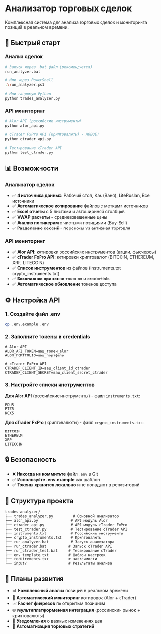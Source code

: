 # Анализатор торговых сделок

Комплексная система для анализа торговых сделок и мониторинга позиций в реальном времени.

## 🚀 Быстрый старт

### Анализ сделок
```bash
# Запуск через .bat файл (рекомендуется)
run_analyzer.bat

# Или через PowerShell
.\run_analyzer.ps1

# Или напрямую Python
python trades_analyzer.py
```

### API мониторинг
```bash
# Alor API (российские инструменты)
python alor_api.py

# cTrader FxPro API (криптовалюты) - НОВОЕ!
python ctrader_api.py

# Тестирование cTrader API
python test_ctrader.py
```

## 📊 Возможности

### Анализатор сделок
- ✅ **4 источника данных**: Рабочий стол, Kas (Ваня), LiteRuslan, Все источники
- ✅ **Автоматическое копирование** файлов с метками источников
- ✅ **Excel отчеты** с 5 листами и автошириной столбцов
- ✅ **VWAP расчеты** - средневзвешенные цены
- ✅ **Анализ по тикерам** с чистыми позициями (Buy-Sell)
- ✅ **Разделение сессий** - переносы vs активная торговля

### API мониторинг
- ✅ **Alor API**: котировки российских инструментов (акции, фьючерсы)
- ✅ **cTrader FxPro API**: котировки криптовалют (BITCOIN, ETHEREUM, XRP, LITECOIN)
- ✅ **Список инструментов** из файлов (instruments.txt, crypto_instruments.txt)
- ✅ **Безопасное хранение** токенов и credentials
- ✅ **Автоматическое обновление** токенов доступа

## ⚙️ Настройка API

### 1. Создайте файл .env
```bash
cp .env.example .env
```

### 2. Заполните токены и credentials
```env
# Alor API
ALOR_API_TOKEN=ваш_токен_alor
ALOR_PORTFOLIO=ваш_портфель

# cTrader FxPro API
CTRADER_CLIENT_ID=ваш_client_id_ctrader
CTRADER_CLIENT_SECRET=ваш_client_secret_ctrader
```

### 3. Настройте списки инструментов

**Для Alor API** (российские инструменты) - файл `instruments.txt`:
```
PDU5
PTZ5
KCX5
```

**Для cTrader FxPro** (криптовалюты) - файл `crypto_instruments.txt`:
```
BITCOIN
ETHEREUM
XRP
LITECOIN
```

## 🔒 Безопасность

- ❌ **Никогда не коммитьте** файл `.env` в Git
- ✅ **Используйте .env.example** как шаблон
- ✅ **Токены хранятся локально** и не попадают в репозиторий

## 📁 Структура проекта

```
trades-analyzer/
├── trades_analyzer.py         # Основной анализатор
├── alor_api.py               # API модуль Alor
├── ctrader_api.py            # API модуль cTrader FxPro
├── test_ctrader.py           # Тестирование cTrader API
├── instruments.txt           # Российские инструменты
├── crypto_instruments.txt    # Криптовалюты
├── run_analyzer.bat          # Запуск анализатора
├── run_ctrader.bat          # Запуск cTrader API
├── run_ctrader_test.bat     # Тестирование cTrader
├── env_template.txt         # Шаблон настроек
├── requirements.txt         # Зависимости
└── input/                   # Результаты анализа
```

## 🎯 Планы развития

- 📊 **Комплексный анализ** позиций в реальном времени
- 🔄 **Автоматический мониторинг** котировок (Alor + cTrader)
- 📈 **Расчет финрезов** по открытым позициям
- 🌐 **Мультиплатформенная интеграция** (российский рынок + криптовалюты)
- 📱 **Уведомления** о важных изменениях цен
- 🤖 **Автоматизация торговых стратегий**
